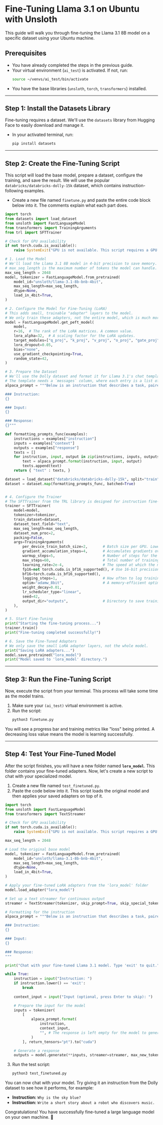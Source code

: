 # Fine-Tuning Llama 3.1 on Ubuntu with Unsloth

This guide will walk you through fine-tuning the Llama 3.1 8B model on a specific dataset using your Ubuntu machine.

## Prerequisites

* You have already completed the steps in the previous guide.
* Your virtual environment (`ai_test`) is activated. If not, run:
    ```bash
    source ~/venvs/ai_test/bin/activate
    ```
* You have the base libraries (`unsloth`, `torch`, `transformers`) installed.

---

## Step 1: Install the Datasets Library

Fine-tuning requires a dataset. We'll use the `datasets` library from Hugging Face to easily download and manage it.

* In your activated terminal, run:
    ```bash
    pip install datasets
    ```

---

## Step 2: Create the Fine-Tuning Script

This script will load the base model, prepare a dataset, configure the training, and save the result. We will use the popular `databricks/databricks-dolly-15k` dataset, which contains instruction-following examples.

* Create a new file named `finetune.py` and paste the entire code block below into it. The comments explain what each part does.

```python
import torch
from datasets import load_dataset
from unsloth import FastLanguageModel
from transformers import TrainingArguments
from trl import SFTTrainer

# Check for GPU availability
if not torch.cuda.is_available():
    raise SystemExit("GPU is not available. This script requires a GPU for fine-tuning.")

# 1. Load the Model
# We'll load the Llama 3.1 8B model in 4-bit precision to save memory.
# max_seq_length is the maximum number of tokens the model can handle.
max_seq_length = 2048
model, tokenizer = FastLanguageModel.from_pretrained(
    model_id="unsloth/llama-3.1-8b-bnb-4bit",
    max_seq_length=max_seq_length,
    dtype=None,
    load_in_4bit=True,
)

# 2. Configure the Model for Fine-Tuning (LoRA)
# This adds small, trainable "adapter" layers to the model.
# We only train these adapters, not the entire model, which is much more efficient.
model = FastLanguageModel.get_peft_model(
    model,
    r=16,  # The rank of the LoRA matrices. A common value.
    lora_alpha=32,  # A scaling factor for the LoRA updates.
    target_modules=["q_proj", "k_proj", "v_proj", "o_proj", "gate_proj", "up_proj", "down_proj"],
    lora_dropout=0.05,
    bias="none",
    use_gradient_checkpointing=True,
    random_state=42,
)

# 3. Prepare the Dataset
# We'll use the Dolly dataset and format it for Llama 3.1's chat template.
# The template needs a `messages` column, where each entry is a list of conversations.
alpaca_prompt = """Below is an instruction that describes a task, paired with an input that provides further context. Write a response that appropriately completes the request.

### Instruction:
{}

### Input:
{}

### Response:
{}"""

def formatting_prompts_func(examples):
    instructions = examples["instruction"]
    inputs = examples["context"]
    outputs = examples["response"]
    texts = []
    for instruction, input, output in zip(instructions, inputs, outputs):
        text = alpaca_prompt.format(instruction, input, output)
        texts.append(text)
    return { "text" : texts, }

dataset = load_dataset("databricks/databricks-dolly-15k", split="train")
dataset = dataset.map(formatting_prompts_func, batched=True)


# 4. Configure the Trainer
# The SFTTrainer from the TRL library is designed for instruction fine-tuning.
trainer = SFTTrainer(
    model=model,
    tokenizer=tokenizer,
    train_dataset=dataset,
    dataset_text_field="text",
    max_seq_length=max_seq_length,
    dataset_num_proc=2,
    packing=False, 
    args=TrainingArguments(
        per_device_train_batch_size=2,       # Batch size per GPU. Lower this if you run out of memory.
        gradient_accumulation_steps=4,       # Accumulates gradients over 4 steps to simulate a larger batch size.
        warmup_steps=5,                      # Number of steps for the learning rate to warm up.
        max_steps=60,                        # Total number of training steps. Start with a small number to test.
        learning_rate=2e-4,                  # The speed at which the model learns.
        fp16=not torch.cuda.is_bf16_supported(), # Use 16-bit precision for training to save memory.
        bf16=torch.cuda.is_bf16_supported(),
        logging_steps=1,                     # How often to log training progress.
        optim="adamw_8bit",                  # A memory-efficient optimizer.
        weight_decay=0.01,
        lr_scheduler_type="linear",
        seed=42,
        output_dir="outputs",                # Directory to save training outputs.
    ),
)

# 5. Start Fine-Tuning
print("Starting the fine-tuning process...")
trainer.train()
print("Fine-tuning completed successfully!")

# 6. Save the Fine-Tuned Adapters
# We only save the small LoRA adapter layers, not the whole model.
print("Saving LoRA adapters...")
model.save_pretrained("lora_model")
print("Model saved to 'lora_model' directory.")

```

---

## Step 3: Run the Fine-Tuning Script

Now, execute the script from your terminal. This process will take some time as the model trains.

1.  Make sure your `(ai_test)` virtual environment is active.
2.  Run the script:
    ```bash
    python3 finetune.py
    ```

You will see a progress bar and training metrics like "loss" being printed. A decreasing loss value means the model is learning successfully.

---

## Step 4: Test Your Fine-Tuned Model

After the script finishes, you will have a new folder named **`lora_model`**. This folder contains your fine-tuned adapters. Now, let's create a new script to chat with your specialized model.

1.  Create a new file named `test_finetuned.py`.
2.  Paste the code below into it. This script loads the original model and then applies your saved adapters on top of it.

```python
import torch
from unsloth import FastLanguageModel
from transformers import TextStreamer

# Check for GPU availability
if not torch.cuda.is_available():
    raise SystemExit("GPU is not available. This script requires a GPU for inference.")

max_seq_length = 2048

# Load the original base model
model, tokenizer = FastLanguageModel.from_pretrained(
    model_id="unsloth/llama-3.1-8b-bnb-4bit",
    max_seq_length=max_seq_length,
    dtype=None,
    load_in_4bit=True,
)

# Apply your fine-tuned LoRA adapters from the 'lora_model' folder
model.load_adapter("lora_model")

# Set up a text streamer for continuous output
streamer = TextStreamer(tokenizer, skip_prompt=True, skip_special_tokens=True)

# Formatting for the instruction
alpaca_prompt = """Below is an instruction that describes a task, paired with an input that provides further context. Write a response that appropriately completes the request.

### Instruction:
{}

### Input:
{}

### Response:
"""

print("Chat with your fine-tuned Llama 3.1 model. Type 'exit' to quit.")

while True:
    instruction = input("Instruction: ")
    if instruction.lower() == 'exit':
        break
    
    context_input = input("Input (optional, press Enter to skip): ")

    # Prepare the input for the model
    inputs = tokenizer(
        [
            alpaca_prompt.format(
                instruction,
                context_input,
                "", # The response is left empty for the model to generate
            )
        ], return_tensors="pt").to("cuda")

    # Generate a response
    outputs = model.generate(**inputs, streamer=streamer, max_new_tokens=256)
```

3.  Run the test script:
    ```bash
    python3 test_finetuned.py
    ```

You can now chat with your model. Try giving it an instruction from the Dolly dataset to see how it performs, for example:
* **Instruction:** `Why is the sky blue?`
* **Instruction:** `Write a short story about a robot who discovers music.`

Congratulations! You have successfully fine-tuned a large language model on your own machine. 🎉